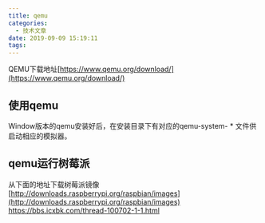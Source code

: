 ```yaml
---
title: qemu
categories:
  - 技术文章
date: 2019-09-09 15:19:11
tags:
---
```


QEMU下载地址[https://www.qemu.org/download/](https://www.qemu.org/download/)

## 使用qemu
Window版本的qemu安装好后，在安装目录下有对应的qemu-system- * 文件供启动相应的模拟器。  

## qemu运行树莓派  
从下面的地址下载树莓派镜像[http://downloads.raspberrypi.org/raspbian/images](http://downloads.raspberrypi.org/raspbian/images)
https://bbs.icxbk.com/thread-100702-1-1.html
